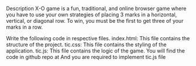 Description
X-O game is a fun, traditional, and online browser game where you have to use your own strategies of placing 3 marks in a horizontal, vertical, or diagonal row. To win, you must be the first to get three of your marks in a row.

Write the following code in respective files.
index.html: This file contains the structure of the project.
tic.css: This file contains the styling of the application.
tic.js: This file contains the logic of the game.
You will find the code in github repo at 
And you are required to implement tic.js file

